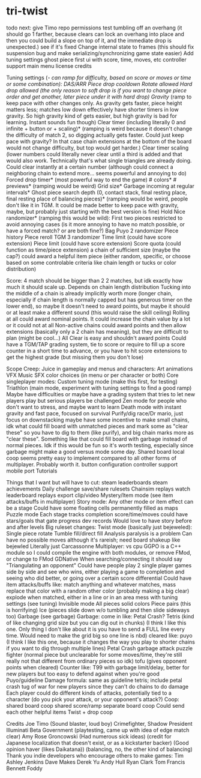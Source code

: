 # tri-twist
todo next:
	give Timo repo permissions
	test tumbling off an overhang (it should go 1 farther, because clears can lock an overhang into place and then you could build a slope on top of it, and the immediate drop is unexpected.) see if it's fixed
	Change internal state to frames (this should fix suspension bug and make serializing/synchronizing game state easier)
	Add tuning settings
		ghost piece first
	ui with score, time, moves, etc
	controller support
	main menu
	license
	credits

Tuning settings (*- can ramp for difficulty, based on score or moves or time or some combination):
	DAS/ARR
	Piece drop cooldown
	Rotate allowed
	Hard drop allowed (the only reason to soft drop is if you want to change piece order and get another, later piece under it with hard drop)
	Gravity* (ramp to keep pace with other changes only. As gravity gets faster, piece height matters less; matches low down effectively have shorter timers in low gravity. So high gravity kind of gets easier, but high gravity is bad for learning. Instant sounds fun though)
	Clear timer (including literally 0 and infinite + button or + scaling)* (ramping is weird because it doesn't change the difficulty of match 2, so digging actually gets faster. Could just keep pace with gravity? In that case chain extensions at the bottom of the board would not change difficulty, but top would get harder.)
	Clear timer scaling (lower numbers could literally never clear until a third is added and that would also work. Technically that's what single triangles are already doing. Could clear instantly at a certain number (although could connect a neighboring chain to extend more… seems powerful and annoying to do)
	Forced drop timer* (most powerful way to end the game)
	# colors*
	# previews* (ramping would be weird)
	Grid size*
	Garbage incoming at regular intervals*
	Ghost piece search depth (0, contact stack, final resting place, final resting place of balancing pieces)* (ramping would be weird, people don't like it in TGM. It could be made better to keep pace with gravity, maybe, but probably just starting with the best version is fine)
	Hold
	Nice randomizer* (ramping this would be wild):
		First two pieces restricted to avoid annoying cases (is it more annoying to have no match possible, or have a forced match? or are both fine?)
		Bag
		Puyo 2 randomizer
		Piece history
		Piece reroll
		TGM 3 randomizer
	Time limit (could have score extension)
	Piece limit (could have score extension)
	Score quota (could function as time/piece extension)
	a chain of sufficient size (maybe the cap?) could award a helpful item piece (either random, specific, or choose based on some controlable criteria like chain length or tucks or color distribution)

Score:
	4 match should be bigger than 2 2 matches, but idk exactly how much it should scale up. Depends on chain length distribution
	Tucking into the middle of a chain is already implicitly worth more (longer chain, especially if chain length is normally capped but has generous timer on the lower end), so maybe it doesn't need to award points, but maybe it should or at least make a different sound (this would raise the skill ceiling)
	Rolling at all could award nominal points. It could increase the chain value by a lot or it could not at all
	Non-active chains could award points and then allow extensions (basically only a 2 chain has meaning), but they are difficult to plan (might be cool…)
	All Clear is easy and shouldn't award points
	Could have a TGM/TAP grading system, tie to score or require to fill up a score counter in a short time to advance, or you have to hit score extensions to get the highest grade (but missing them you don't lose)

Scope Creep:
	Juice in gameplay and menus and characters:
		Art
		animations
		VFX
		Music
		SFX
		color choices (in menu or per character or both)
	Core singleplayer modes:
		Custom tuning mode (make this first, for testing)
		Triathlon (main mode, experiment with tuning settings to find a good ramp)
			Maybe have difficulties or maybe have a grading system that tries to let new players play but serious players be challenged
		Zen mode for people who don't want to stress, and maybe want to learn
		Death mode with instant gravity and fast pace, focused on survival
		Purify/dig race/Dr mario, just focus on downstacking
			maybe have some incentive to make small chains, idk what
			could fill board with unmatched pieces and mark some as "clear these" so you have to dig to them (like purify), and big chain marks more as "clear these". Something like that
			could fill board with garbage instead of normal pieces. Idk if this would be fun so it's worth testing, especially since garbage might make a good versus mode some day.
	Shared board local coop seems pretty easy to implement compared to all other forms of multiplayer. Probably worth it.
	button configuration
	controller support
	mobile port
	Tutorials

Things that I want but will have to cut:
	steam leaderboards
	steam achievements
	Daily challenge
	save/share rulesets
	Chainsim
	replays
		watch leaderboard replays
		export clip/video
	Mystery/Item mode (see item attacks/buffs in multiplayer)
	Story mode:
		Any other mode or item effect can be a stage
		Could have some floating cells permanently filled as maps
		Puzzle mode
		Each stage tracks completion score/time/moves
			could have stars/goals that gate progress
			dev records
		Would love to have story before and after levels
	Big ruleset changes:
		Twist mode (basically just bejeweled):
			Single piece rotate
			Tumble fill/direct fill
			Analysis paralysis is a problem
			Can have no possible moves although it's rareish; need board shakeup like bejewled
		Literally just Carcassonne
	Multiplayer:
		vs cpu
		GGPO is a C++ module so I could compile the engine with both modules, or remove FMod, or change to FMod GDNative
		When searching/connecting it should say "Triangulating an opponent"
		Could have people play 2 single player games side by side and see who wins, either playing a game to completion and seeing who did better, or going over a certain score differential
		Could have item attacks/buffs like:
			match anything and whatever matches, mass replace that color with a random other color (probably making a big clear)
			explode when matched, either in a line or in an area
			mess with tuning settings (see tuning)
			Invisible mode
			All pieces solid colors
			Piece pairs (this is horrifying)
			Ice (pieces slide down w/o tumbling and then slide sideways too)
			Garbage (see garbage)
		Garbage:
			come in like:
				Petal Crash?
				Tetris (kind of like changing grid size but you can dig out in chunks) (I think I like this one. Only thing I don't like about it is you have to send a FULL line every time. Would need to make the grid big so one line is nbd)
			cleared like:
				puyo (I think I like this one, because it changes the way you play to shorter chains if you want to dig through multiple lines)
				Petal Crash garbage attack
				puzzle fighter (normal piece but unclearable for some moves/time, they're still really not that different from ordinary pieces so idk)
				tofu (gives opponent points when cleared)
			Counter like:
				T99 with garbage limit/delay, better for new players but too easy to defend against when you're good
				Puyo/guideline
			Damage formula:
				same as guideline tetris; include petal crash tug of war for new players since they can't do chains to do damage
		Each player could do different kinds of attacks, potentially tied to a character (do you pick your attack, or your opponent's attack?)
		Coop:
			shared board coop
			shared score/ramp separate board coop
			Could send each other helpful items
			Twist + drop coop

Credits
Joe
Timo (Sound blaster, loud boy)
Crimefighter, Shadow President Illuminati Beta Government (playtesting, came up with idea of edge match clear)
Amy Rose Groncowski (Had numerous sick ideas) (credit for Japanese localization that doesn't exist, or as a kickstarter backer) (Good opinion haver (likes Daikatana)) (balancing, no, the other kind of balancing)
Thank you indie developers who encourage others to make games:
	Tim Ashley Jenkins
	Dave Makes
	Derek Yu
	Andy Hull
	Ryan Clark
	Tom Francis
	Bennett Foddy